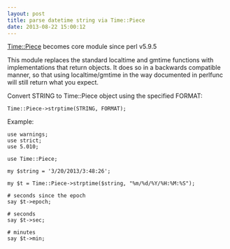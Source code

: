 ```yaml
---
layout: post
title: parse datetime string via Time::Piece
date: 2013-08-22 15:00:12
---
```


[Time::Piece][1] becomes core module since perl v5.9.5

This module replaces the standard localtime and gmtime functions with
implementations that return objects. It does so in a backwards compatible
manner, so that using localtime/gmtime in the way documented in perlfunc
will still return what you expect.

Convert STRING to Time::Piece object using the specified FORMAT:

    Time::Piece->strptime(STRING, FORMAT);

Example:

    use warnings;
    use strict;
    use 5.010;

    use Time::Piece;

    my $string = '3/20/2013/3:48:26';

    my $t = Time::Piece->strptime($string, "%m/%d/%Y/%H:%M:%S");

    # seconds since the epoch
    say $t->epoch;

    # seconds
    say $t->sec;

    # minutes
    say $t->min;


[1]: http://search.cpan.org/~rjbs/Time-Piece-1.22/Piece.pm
